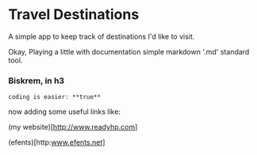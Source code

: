 # Travel Destinations

A simple app to keep track of destinations I'd like to visit.

Okay, Playing a little with documentation simple markdown '.md' standard tool.

### Biskrem, in h3

```
coding is easier: **true** 
```

now adding some useful links like:

(my website)[http://www.readyhp.com]

(efents)[http:www.efents.net]